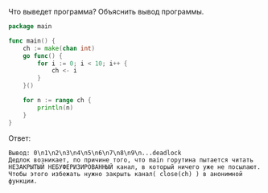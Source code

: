 Что выведет программа? Объяснить вывод программы.

```go
package main

func main() {
	ch := make(chan int)
	go func() {
		for i := 0; i < 10; i++ {
			ch <- i
		}
	}()

	for n := range ch {
		println(n)
	}
}
```

Ответ:


```
Вывод: 0\n1\n2\n3\n4\n5\n6\n7\n8\n9\n...deadlock
Дедлок возникает, по причине того, что main горутина пытается читать НЕЗАКРЫТЫЙ НЕБУФЕРИЗИРОВАННЫЙ канал, в который ничего уже не посылают.
Чтобы этого избежать нужно закрыть канал( close(ch) ) в анонимной функции.

```
